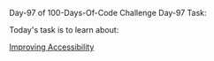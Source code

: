 Day-97 of 100-Days-Of-Code Challenge
Day-97 Task:

Today's task is to learn about:

[Improving Accessibility](https://nextjs.org/learn/dashboard-app/improving-accessibility)